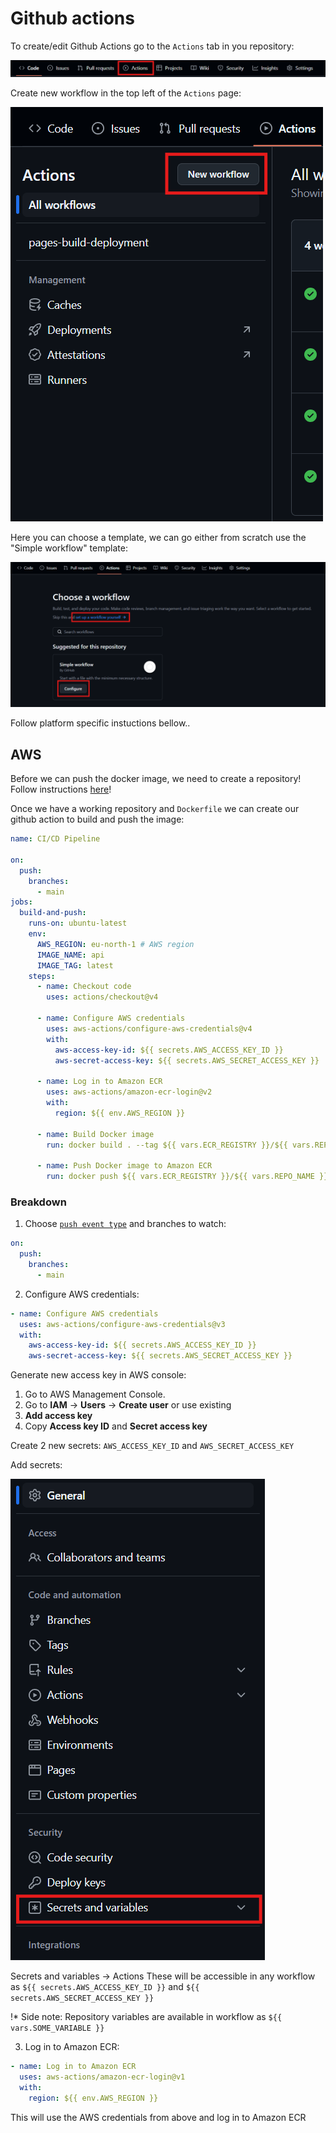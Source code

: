 # Github actions

To create/edit Github Actions go to the `Actions` tab in you repository:

![image](images/go-to-github-actions.png)

Create new workflow in the top left of the `Actions` page:

![image](images/new-github-action.png)

Here you can choose a template, we can go either from scratch use the "Simple workflow" template:

![image](images/new-github-action-choose-template.png)

Follow platform specific instuctions bellow..

## AWS

Before we can push the docker image, we need to create a repository! Follow instructions [here](/AWS-create-ECR.md)!

Once we have a working repository and `Dockerfile` we can create our github action to build and push the image:

```yaml
name: CI/CD Pipeline

on:
  push:
    branches:
      - main
jobs:
  build-and-push:
    runs-on: ubuntu-latest
    env:
      AWS_REGION: eu-north-1 # AWS region
      IMAGE_NAME: api
      IMAGE_TAG: latest
    steps:
      - name: Checkout code
        uses: actions/checkout@v4

      - name: Configure AWS credentials
        uses: aws-actions/configure-aws-credentials@v4
        with:
          aws-access-key-id: ${{ secrets.AWS_ACCESS_KEY_ID }}
          aws-secret-access-key: ${{ secrets.AWS_SECRET_ACCESS_KEY }}

      - name: Log in to Amazon ECR
        uses: aws-actions/amazon-ecr-login@v2
        with:
          region: ${{ env.AWS_REGION }}

      - name: Build Docker image
        run: docker build . --tag ${{ vars.ECR_REGISTRY }}/${{ vars.REPO_NAME }}/${{ env.IMAGE_NAME }}:${{ env.IMAGE_TAG }}

      - name: Push Docker image to Amazon ECR
        run: docker push ${{ vars.ECR_REGISTRY }}/${{ vars.REPO_NAME }}/${{ env.IMAGE_NAME }}:${{ env.IMAGE_TAG }}
```
### Breakdown
1. Choose [`push event type`](https://docs.github.com/en/actions/writing-workflows/choosing-when-your-workflow-runs/events-that-trigger-workflows#push) and branches to watch:
```yaml
on:
  push:
    branches:
      - main
```
2. Configure AWS credentials:
```yaml
- name: Configure AWS credentials
  uses: aws-actions/configure-aws-credentials@v3
  with:
    aws-access-key-id: ${{ secrets.AWS_ACCESS_KEY_ID }}
    aws-secret-access-key: ${{ secrets.AWS_SECRET_ACCESS_KEY }}
```
Generate new access key in AWS console:
1. Go to AWS Management Console.
2. Go to **IAM** -> **Users** -> **Create user** or use existing
3. **Add access key**
4. Copy **Access key ID** and **Secret access key**

Create 2 new secrets: `AWS_ACCESS_KEY_ID` and   `AWS_SECRET_ACCESS_KEY`

Add secrets:

![image](images/add-repository-secrets.png)

Secrets and variables -> Actions
These will be accessible in any workflow as `${{ secrets.AWS_ACCESS_KEY_ID }}` and `${{ secrets.AWS_SECRET_ACCESS_KEY }}`

!* Side note: Repository variables are available in workflow as `${{ vars.SOME_VARIABLE }}`

3. Log in to Amazon ECR:
```yaml
- name: Log in to Amazon ECR
  uses: aws-actions/amazon-ecr-login@v1
  with:
    region: ${{ env.AWS_REGION }}
```
This will use the AWS credentials from above and log in to Amazon ECR
